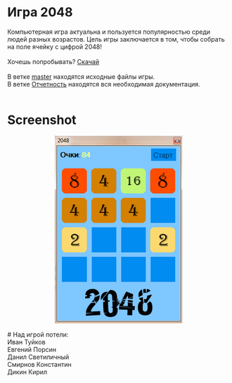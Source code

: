# Игра 2048
Компьютерная игра актуальна и пользуется популярностью среди людей разных возрастов. 
Цель игры заключается в том, чтобы собрать на поле ячейку с цифрой 2048!<br><br>
Хочешь попробывать? [Скачай](https://github.com/Svinopeg/2048_game/blob/master/2048_Game.exe)<br><br>
В ветке [master](https://github.com/Svinopeg/2048_game/tree/master) находятся исходные файлы игры.<br>
В ветке [Отчетность](https://github.com/Svinopeg/2048_game/tree/%D0%9E%D1%82%D1%87%D0%B5%D1%82%D0%BD%D0%BE%D1%81%D1%82%D1%8C) находятся вся необходимая документация.<br><br>
# Screenshot
<p align="center">
  <img src="https://github.com/Svinopeg/2048_game/blob/%D0%9E%D1%82%D1%87%D0%B5%D1%82%D0%BD%D0%BE%D1%81%D1%82%D1%8C/2048.png"/>
</p>
# Над игрой потели:<br>
Иван Туйков<br>
Евгений Порсин <br>
Данил Светиличный<br>
Смирнов Константин<br>
Дикин Кирил
